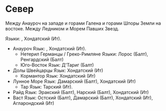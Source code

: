 # Север

Между Анауроч на западе и горами Галена и горами Шпоры Земли на востоке.
Между Ледником и Морем Павших Звезд.

Языки: , Хондатский (Ит).

*   Анауроч
    Язык: , Хондатский (Ит).
    *   Нетерил
        Германцы / Греко-Римляне
        Языки: Лорос (Балт), Ренгардский (Балт)
    *   Юго-Восток
        Язык: Д'Тариг (Балт)
*   Долы
    Швейцарцы
    Язык: Хондатский (Ит)
    *   Кормантор
        Язык: Хондатский (Ит)
*   Лунное Море
    Язык: Дамарский (Балт), Хондатский (Ит)
    *   Тар
        Язык: Тарский (Ит).
*   Райд
    Язык: Эракский (Балт), Нарский (Балт), Хондатский (Ит)
*   Васт
    Язык: Остский (Балт), Дамарский (Балт), Хондатский (Ит), Агларондский (Ит)

